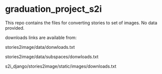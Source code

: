 # graduation_project_s2i
This repo contains the files for converting stories to set of images. No data provided.

downloads links are available from:

stories2image/data/donwloads.txt

stories2image/data/subspaces/donwloads.txt

s2i_django/stories2image/static/images/downloads.txt
